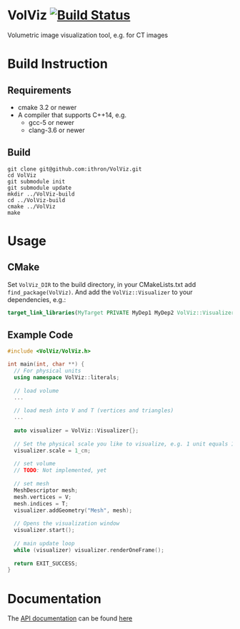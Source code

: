 # VolViz [![Build Status](https://travis-ci.org/ithron/VolViz.svg?branch=develop)](https://travis-ci.org/ithron/VolViz)
Volumetric image visualization tool, e.g. for CT images

# Build Instruction
## Requirements
- cmake 3.2 or newer
- A compiler that supports C++14, e.g.
  * gcc-5 or newer
  * clang-3.6 or newer


## Build
~~~shell
git clone git@github.com:ithron/VolViz.git
cd VolViz
git submodule init
git submodule update
mkdir ../VolViz-build
cd ../VolViz-build
cmake ../VolViz
make
~~~
# Usage
## CMake
Set `VolViz_DIR` to the build directory,
in your CMakeLists.txt add `find_package(VolViz)`. And add the `VolViz::Visualizer` to your dependencies, e.g.:
~~~cmake
target_link_libraries(MyTarget PRIVATE MyDep1 MyDep2 VolViz::Visualizer)
~~~

## Example Code
~~~cpp
#include <VolViz/VolViz.h>

int main(int, char **) {
  // For physical units
  using namespace VolViz::literals;
  
  // load volume
  ...
  
  // load mesh into V and T (vertices and triangles)
  ...
  
  auto visualizer = VolViz::Visualizer{};
  
  // Set the physical scale you like to visualize, e.g. 1 unit equals 1cm
  visualizer.scale = 1_cm;
  
  // set volume
  // TODO: Not implemented, yet
  
  // set mesh
  MeshDescriptor mesh;
  mesh.vertices = V;
  mesh.indices = T;
  visualizer.addGeometry("Mesh", mesh);
  
  // Opens the visualization window
  visualizer.start();
  
  // main update loop
  while (visualizer) visualizer.renderOneFrame();
  
  return EXIT_SUCCESS;
}
~~~

# Documentation
The [API documentation](https://ithron.github.io/VolViz/html) can be found [here](https://ithron.github.io/VolViz/html)
